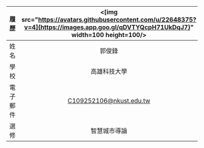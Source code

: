 |      履歷        |<[img src="https://avatars.githubusercontent.com/u/22648375?v=4](https://images.app.goo.gl/qDVTYQcpH71UkDqJ7)" width=100 height=100/>|
| ---------------- |:-----------------------------:|
| 姓名             | 郭俊鋒                  |
| 學校             | 高雄科技大學                  |
| 電子郵件         | C109252106@nkust.edu.tw          |
| 選修             | 智慧城市導論                  |
